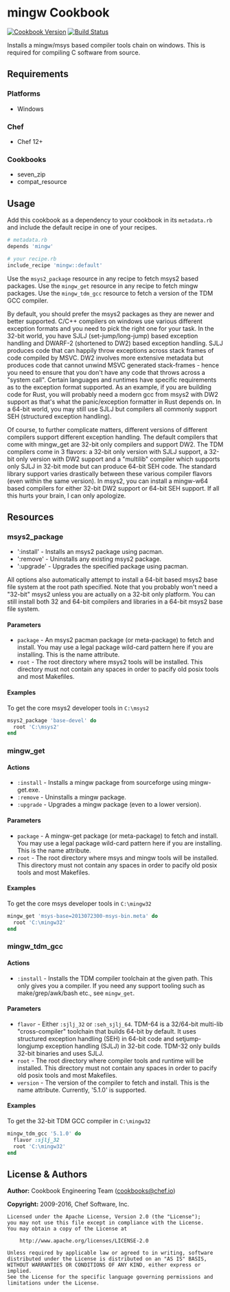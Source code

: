 # mingw Cookbook

[![Cookbook Version](http://img.shields.io/cookbook/v/mingw.svg)][cookbook] [![Build Status](http://img.shields.io/travis/chef-cookbooks/mingw.svg?branch=master)][travis]

Installs a mingw/msys based compiler tools chain on windows. This is required for compiling C software from source.

## Requirements

### Platforms

- Windows

### Chef

- Chef 12+

### Cookbooks

- seven_zip
- compat_resource

## Usage

Add this cookbook as a dependency to your cookbook in its `metadata.rb` and include the default recipe in one of your recipes.

```ruby
# metadata.rb
depends 'mingw'
```

```ruby
# your recipe.rb
include_recipe 'mingw::default'
```

Use the `msys2_package` resource in any recipe to fetch msys2 based packages.
Use the `mingw_get` resource in any recipe to fetch mingw packages.
Use the `mingw_tdm_gcc` resource to fetch a version of the TDM GCC compiler.

By default, you should prefer the msys2 packages as they are newer and better supported.  C/C++ compilers on windows use various different exception formats and you need to pick the right one for your task.  In the 32-bit world, you have SJLJ (set-jump/long-jump) based exception handling and DWARF-2 (shortened to DW2) based exception handling.  SJLJ produces code that can happily throw exceptions across stack frames of code compiled by MSVC.  DW2 involves more extensive metadata but produces code that cannot unwind MSVC generated stack-frames - hence you need to ensure that you don't have any code that throws across a "system call".  Certain languages and runtimes have specific requirements as to the exception format supported.  As an example, if you are building code for Rust, you will probably need a modern gcc from msys2 with DW2 support as that's what the panic/exception formatter in Rust depends on.  In a 64-bit world, you may still use SJLJ but compilers all commonly support SEH (structured exception handling).

Of course, to further complicate matters, different versions of different compilers support different exception handling.  The default compilers that come with mingw_get are 32-bit only compilers and support DW2.  The TDM compilers come in 3 flavors: a 32-bit only version with SJLJ support, a 32-bit only version with DW2 support and a "multilib" compiler which supports only SJLJ in 32-bit mode but can produce 64-bit SEH code.  The standard library support varies drastically between these various compiler flavors (even within the same version).  In msys2, you can install a mingw-w64 based compilers for either 32-bit DW2 support or 64-bit SEH support.  If all this hurts your brain, I can only apologize.

## Resources

### msys2_package
- ':install' - Installs an msys2 package using pacman.
- ':remove' - Uninstalls any existing msys2 package.
- ':upgrade' - Upgrades the specified package using pacman.

All options also automatically attempt to install a 64-bit based msys2 base file system at the root path specified.  Note that you probably won't need a "32-bit" msys2 unless you are actually on a 32-bit only platform.  You can still install both 32 and 64-bit compilers and libraries in a 64-bit msys2 base file system.

#### Parameters

- `package` - An msys2 pacman package (or meta-package) to fetch and install. You may use a legal package wild-card pattern here if you are installing. This is the name attribute.
- `root` - The root directory where msys2 tools will be installed. This directory must not contain any spaces in order to pacify old posix tools and most Makefiles.

#### Examples

To get the core msys2 developer tools in `C:\msys2`

```ruby
msys2_package 'base-devel' do
  root 'C:\msys2'
end
```

### mingw_get

#### Actions

- `:install` - Installs a mingw package from sourceforge using mingw-get.exe.
- `:remove` - Uninstalls a mingw package.
- `:upgrade` - Upgrades a mingw package (even to a lower version).

#### Parameters

- `package` - A mingw-get package (or meta-package) to fetch and install. You may use a legal package wild-card pattern here if you are installing. This is the name attribute.
- `root` - The root directory where msys and mingw tools will be installed. This directory must not contain any spaces in order to pacify old posix tools and most Makefiles.

#### Examples

To get the core msys developer tools in `C:\mingw32`

```ruby
mingw_get 'msys-base=2013072300-msys-bin.meta' do
  root 'C:\mingw32'
end
```

### mingw_tdm_gcc

#### Actions

- `:install` - Installs the TDM compiler toolchain at the given path. This only gives you a compiler. If you need any support tooling such as make/grep/awk/bash etc., see `mingw_get`.

#### Parameters

- `flavor` - Either `:sjlj_32` or `:seh_sjlj_64`. TDM-64 is a 32/64-bit multi-lib "cross-compiler" toolchain that builds 64-bit by default. It uses structured exception handling (SEH) in 64-bit code and setjump-longjump exception handling (SJLJ) in 32-bit code. TDM-32 only builds 32-bit binaries and uses SJLJ.
- `root` - The root directory where compiler tools and runtime will be installed. This directory must not contain any spaces in order to pacify old posix tools and most Makefiles.
- `version` - The version of the compiler to fetch and install. This is the name attribute. Currently, '5.1.0' is supported.

#### Examples

To get the 32-bit TDM GCC compiler in `C:\mingw32`

```ruby
mingw_tdm_gcc '5.1.0' do
  flavor :sjlj_32
  root 'C:\mingw32'
end
```

## License & Authors

**Author:** Cookbook Engineering Team ([cookbooks@chef.io](mailto:cookbooks@chef.io))

**Copyright:** 2009-2016, Chef Software, Inc.

```
Licensed under the Apache License, Version 2.0 (the "License");
you may not use this file except in compliance with the License.
You may obtain a copy of the License at

    http://www.apache.org/licenses/LICENSE-2.0

Unless required by applicable law or agreed to in writing, software
distributed under the License is distributed on an "AS IS" BASIS,
WITHOUT WARRANTIES OR CONDITIONS OF ANY KIND, either express or implied.
See the License for the specific language governing permissions and
limitations under the License.
```

[cookbook]: https://supermarket.chef.io/cookbooks/mingw
[travis]: http://travis-ci.org/chef-cookbooks/mingw
